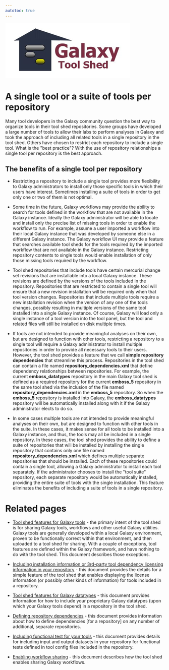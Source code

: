 ```yaml
---
autotoc: true
---
```

<div class='center'> <a href='http://toolshed.g2.bx.psu.edu'><img src="/src/images/logos/ToolShed.jpg" alt="Galaxy Main Tool Shed" height="174" /></a> </div>



# A single tool or a suite of tools per repository

Many tool developers in the Galaxy community question the best way to organize tools in their tool shed repositories. Some groups have developed a large number of tools to allow their labs to perform analyses in Galaxy and took the approach of including all related tools in a single repository in the tool shed.  Others have chosen to restrict each repository to include a single tool.  What is the "best practice"?  With the use of repository relationships a single tool per repository is the best approach.

## The benefits of a single tool per repository

* Restricting a repository to include a single tool provides more flexibility to Galaxy administrators to install only those specific tools in which their users have interest.  Sometimes installing a suite of tools in order to get only one or two of them is not optimal.

* Some time in the future, Galaxy workflows may provide the ability to search for tools defined in the workflow that are not available in the Galaxy instance.  Ideally the Galaxy administrator will be able to locate and install only the precise list of missing tools in order to enable the workflow to run.  For example, assume a user imported a workflow into their local Galaxy instance that was developed by someone else in a different Galaxy instance.  The Galaxy workflow UI may provide a feature that searches available tool sheds for the tools required by the imported workflow that are not available in the Galaxy instance.  Restricting repository contents to single tools would enable installation of only those missing tools required by the workflow.

* Tool shed repositories that include tools have certain mercurial change set revisions that are installable into a local Galaxy instance.  These revisions are defined by the versions of the tools included in the repository.  Repositories that are restricted to contain a single tool will ensure that a new revision installation will be required only when that tool version changes.  Repositories that include multiple tools require a new installation revision when the version of any one of the tools changes, possibly resulting in multiple versions of the same tool installed into a single Galaxy instance.  Of course, Galaxy will load only a single instance of a tool version into the tool panel, but the tool and related files will still be installed on disk multiple times.

* If tools are not intended to provide meaningful analyses on their own, but are designed to function with other tools, restricting a repository to a single tool will require a Galaxy administrator to install multiple repositories in order to provide all necessary tools to their users.  However, the tool shed provides a feature that we call **simple repository dependencies** that streamline this process.  Repositories in the tool shed can contain a file named **repository_dependencies.xml** that define dependency relationships between repositories.  For example, the current **emboss_datatypes** repository in the main Galaxy tool shed is defined as a required repository for the current **emboss_5** repository in the same tool shed via the inclusion of the file named **repository_dependencies.xml** in the **emboss_5** repository.  So when the **emboss_5** repository is installed into Galaxy, the **emboss_datatypes** repository will be automatically installed along with it if the Galaxy administrator elects to do so.

* In some cases multiple tools are not intended to provide meaningful analyses on their own, but are designed to function with other tools in the suite.  In these cases, it makes sense for all tools to be installed into a Galaxy instance, and thus, the tools may all be included in a single repository.  In these cases, the tool shed provides the ability to define a suite of repositories that will be installed by installing the single repository that contains only one file named **repository_dependencies.xml** which defines multiple separate repositories that should be installed.  Each of these repositories could contain a single tool, allowing a Galaxy administrator to install each tool separately.  If the administrator chooses to install the "tool suite" repository, each separate repository would be automatically installed, providing the entire suite of tools with the single installation.  This feature eliminates the benefits of including a suite of tools in a single repository.

# Related pages

* [Tool shed features for Galaxy tools](/src/toolshed-tool-features/index.md) - the primary intent of the tool shed is for sharing Galaxy tools, workflows and other useful Galaxy utilities.  Galaxy tools are generally developed within a local Galaxy environment, proven to be functionally correct within that environment, and then uploaded to a tool shed for sharing.  With a couple of exceptions, tool features are defined within the Galaxy framework, and have nothing to do with the tool shed.  This document describes those exceptions.

* [Including installation information or 3rd-party tool dependency licensing information in your repository](/src/toolshed-readme-files/index.md) - this document provides the details for a simple feature of the tool shed that enables displaying the license information (or possibly other kinds of information) for tools included in a repository.

* [Tool shed features for Galaxy datatypes](/src/toolshed-datatypes-features/index.md) - this document provides information for how to include your proprietary Galaxy datatypes (upon which your Galaxy tools depend) in a repository in the tool shed.

* [Defining repository dependencies](/src/defining-repository-dependencies/index.md) - this document provides information about how to define dependencies [for a repository] on any number of additional, separate repositories.

* [Including functional test for your tools](/src/testing-installed-tools/index.md) - this document provides details for including input and output datasets in your repository for functional tests defined in tool config files included in the repository.

* [Enabling workflow sharing](/src/toolshed-workflow-sharing/index.md) - this document describes how the tool shed enables sharing Galaxy workflows.
